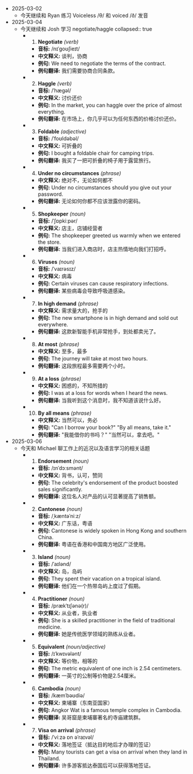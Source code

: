 - 2025-03-02
	- 今天继续和 Ryan 练习 Voiceless /θ/ 和 voiced /ð/ 发音
- 2025-03-04
	- 今天继续和 Josh 学习 negotiate/haggle
	  collapsed:: true
		- 1. **Negotiate** *(verb)*
			- **音标:** /nɪˈɡoʊʃieɪt/
			- **中文释义:** 谈判，协商
			- **例句:** We need to negotiate the terms of the contract.
			- **例句翻译:** 我们需要协商合同条款。
		- 2. **Haggle** *(verb)*
			- **音标:** /ˈhæɡəl/
			- **中文释义:** 讨价还价
			- **例句:** In the market, you can haggle over the price of almost everything.
			- **例句翻译:** 在市场上，你几乎可以为任何东西的价格讨价还价。
		- 3. **Foldable** *(adjective)*
			- **音标:** /ˈfoʊldəbəl/
			- **中文释义:** 可折叠的
			- **例句:** I bought a foldable chair for camping trips.
			- **例句翻译:** 我买了一把可折叠的椅子用于露营旅行。
		- 4. **Under no circumstances** *(phrase)*
			- **中文释义:** 绝对不，无论如何都不
			- **例句:** Under no circumstances should you give out your password.
			- **例句翻译:** 无论如何你都不应该泄露你的密码。
		- 5. **Shopkeeper** *(noun)*
			- **音标:** /ˈʃɒpkiːpər/
			- **中文释义:** 店主，店铺经营者
			- **例句:** The shopkeeper greeted us warmly when we entered the store.
			- **例句翻译:** 当我们进入商店时，店主热情地向我们打招呼。
		- 6. **Viruses** *(noun)*
			- **音标:** /ˈvaɪrəsɪz/
			- **中文释义:** 病毒
			- **例句:** Certain viruses can cause respiratory infections.
			- **例句翻译:** 某些病毒会导致呼吸道感染。
		- 7. **In high demand** *(phrase)*
			- **中文释义:** 需求量大的，抢手的
			- **例句:** The new smartphone is in high demand and sold out everywhere.
			- **例句翻译:** 这款新智能手机非常抢手，到处都卖光了。
		- 8. **At most** *(phrase)*
			- **中文释义:** 至多，最多
			- **例句:** The journey will take at most two hours.
			- **例句翻译:** 这段旅程最多需要两个小时。
		- 9. **At a loss** *(phrase)*
			- **中文释义:** 困惑的，不知所措的
			- **例句:** I was at a loss for words when I heard the news.
			- **例句翻译:** 当我听到这个消息时，我不知道该说什么好。
		- 10. **By all means** *(phrase)*
			- **中文释义:** 当然可以，务必
			- **例句:** "Can I borrow your book?" "By all means, take it."
			- **例句翻译:** "我能借你的书吗？" "当然可以，拿去吧。"
- 2025-03-06
	- 今天和 Michael 聊工作上的近况以及语言学习的相关话题
		- 1. **Endorsement** *(noun)*
			- **音标:** /ɪnˈdɔːsmənt/
			- **中文释义:** 背书，认可，赞同
			- **例句:** The celebrity's endorsement of the product boosted sales significantly.
			- **例句翻译:** 这位名人对产品的认可显著提高了销售额。
		- 2. **Cantonese** *(noun)*
			- **音标:** /ˌkæntəˈniːz/
			- **中文释义:** 广东话，粤语
			- **例句:** Cantonese is widely spoken in Hong Kong and southern China.
			- **例句翻译:** 粤语在香港和中国南方地区广泛使用。
		- 3. **Island** *(noun)*
			- **音标:** /ˈaɪlənd/
			- **中文释义:** 岛，岛屿
			- **例句:** They spent their vacation on a tropical island.
			- **例句翻译:** 他们在一个热带岛屿上度过了假期。
		- 4. **Practitioner** *(noun)*
			- **音标:** /prækˈtɪʃənə(r)/
			- **中文释义:** 从业者，执业者
			- **例句:** She is a skilled practitioner in the field of traditional medicine.
			- **例句翻译:** 她是传统医学领域的熟练从业者。
		- 5. **Equivalent** *(noun/adjective)*
			- **音标:** /ɪˈkwɪvələnt/
			- **中文释义:** 等价物，相等的
			- **例句:** The metric equivalent of one inch is 2.54 centimeters.
			- **例句翻译:** 一英寸的公制等价物是2.54厘米。
		- 6. **Cambodia** *(noun)*
			- **音标:** /kæmˈbəʊdiə/
			- **中文释义:** 柬埔寨（东南亚国家）
			- **例句:** Angkor Wat is a famous temple complex in Cambodia.
			- **例句翻译:** 吴哥窟是柬埔寨著名的寺庙建筑群。
		- 7. **Visa on arrival** *(phrase)*
			- **音标:** /ˈviːzə ɒn əˈraɪvəl/
			- **中文释义:** 落地签证（抵达目的地后才办理的签证）
			- **例句:** Many tourists can get a visa on arrival when they land in Thailand.
			- **例句翻译:** 许多游客抵达泰国后可以获得落地签证。